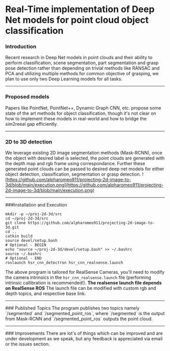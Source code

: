 # Real-Time implementation of Deep Net models for point cloud object classification

### Introduction

Recent research in Deep Net models in point clouds and their ability to perform classification, scene segmentation, part segmentation and grasp pose detection rather than depending on trivial methods like RANSAC and PCA and utilizing multiple methods for common objective of grasping, we plan to use only two Deep Learning models for all tasks.

<hr/>

### Proposed models
Papers like PointNet, PointNet++, Dynamic Graph CNN, etc. propose some 
state of the art methods for object classification, though it's not clear on how to implement these models in real-world and how to bridge the sim2reeal gap efficiently.

<hr/>

### 2D to 3D detection

We leverage existing 2D image segmentation methods (Mask-RCNN), once the object with desired label is selected, the point clouds are generated with the depth map and rgb frame using correspondance. Further these generated point clouds can be passed to desired deep net models for either object detection, classification, segmentation or grasp detection.
![https://github.com/alpharomeo911/projecting-2d-image-to-3d/blob/main/execution.png](https://github.com/alpharomeo911/projecting-2d-image-to-3d/blob/main/execution.png)

<hr/>

###Installation and Execution

```
mkdir -p ~/proj-2d-3d/src
cd ~/proj-2d-3d/src
git clone https://github.com/alpharomeo911/projecting-2d-image-to-3d.git
cd ..
catkin build
source devel/setup.bash
# Optional - BEGIN
echo "source ~/proj-2d-3d/devel/setup.bash" >> ~/.bashrc
source ~/.bashrc
# Optional - END
roslaunch hsr_cnn_detectron hsr_cnn_realsense.launch
```

The above program is tailored for RealSense Cameras, you'll need to modify the camera intrinsics in the `hsr_cnn_realsense.launch` file (performing intrinsic callibration is recommended!).
**The realsense launch file depends on RealSense ROS**
The launch file can be modified with custom rgb and depth topics, and respective base link.
<hr/>
### Published Topics
The program publishes two topics namely `/segmented` and `/segmented_point_ros`, where `/segmented` is the output from Mask-RCNN and `/segmented_point_ros` outputs the point cloud.
<hr/>
### Improvements
There are lot's of things which can be improved and are under development as we speak, but any feedback is appreciated via email or the issues section. 
